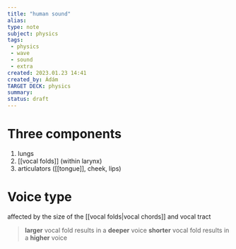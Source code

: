 ```yaml
---
title: "human sound"
alias: 
type: note
subject: physics
tags:
 - physics
 - wave 
 - sound
 - extra
created: 2023.01.23 14:41
created_by: Ádám
TARGET DECK: physics
summary: 
status: draft 
---
```

# Three components
1. lungs
2. [[vocal folds]] (within larynx)
3. articulators ([[tongue]], cheek, lips)

# Voice type 
affected by the size of the [[vocal folds|vocal chords]] and vocal tract
>**larger** vocal fold results in a **deeper** voice
>**shorter** vocal fold results in a **higher** voice

